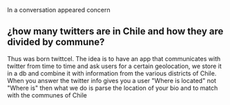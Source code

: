 In a conversation appeared concern 
<h2>
¿how many twitters are in Chile and how they are divided by commune? 
</h2>

Thus was born twittcel. The idea is to have an app that communicates with twitter from time to time and ask users for a certain geolocation, we store it in a db and combine it with information from the various districts of Chile. When you answer the twitter info gives you a user "Where is located" not "Where is" then what we do is parse the location of your bio and to match with the communes of Chile
